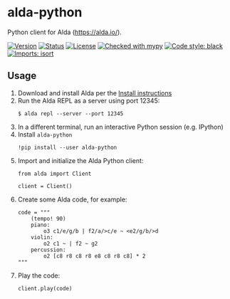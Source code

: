 # alda-python
Python client for Alda (https://alda.io/).

[![Version](https://img.shields.io/pypi/v/alda-python)](https://pypi.org/project/alda-python/)
[![Status](https://img.shields.io/pypi/status/alda-python?color=blue)](https://pypi.org/project/alda-python/)
[![License](https://img.shields.io/pypi/l/alda-python)](https://pypi.org/project/alda-python/)
[![Checked with mypy](http://www.mypy-lang.org/static/mypy_badge.svg)](http://mypy-lang.org/)
[![Code style: black](https://img.shields.io/badge/code%20style-black-000000.svg)](https://github.com/psf/black)
[![Imports: isort](https://img.shields.io/badge/imports-isort-%231674b1?style=flat&labelColor=ef8336)](https://pycqa.github.io/isort/)

## Usage

1. Download and install Alda per the [Install instructions](https://alda.io/install/)
2. Run the Alda REPL as a server using port 12345:
   ```
   $ alda repl --server --port 12345
   ```
3. In a different terminal, run an interactive Python session (e.g. IPython)
4. Install `alda-python`
   ```
   !pip install --user alda-python
   ```
5. Import and initialize the Alda Python client:
   ```
   from alda import Client
   
   client = Client()
   ```
6. Create some Alda code, for example:
   ```
   code = """ 
       (tempo! 90) 
       piano:  
           o3 c1/e/g/b | f2/a/>c/e ~ <e2/g/b/>d 
       violin: 
           o2 c1 ~ | f2 ~ g2 
       percussion: 
           o2 [c8 r8 c8 r8 e8 c8 r8 c8] * 2 
   """
   ```
7. Play the code:
   ```
   client.play(code)
   ```